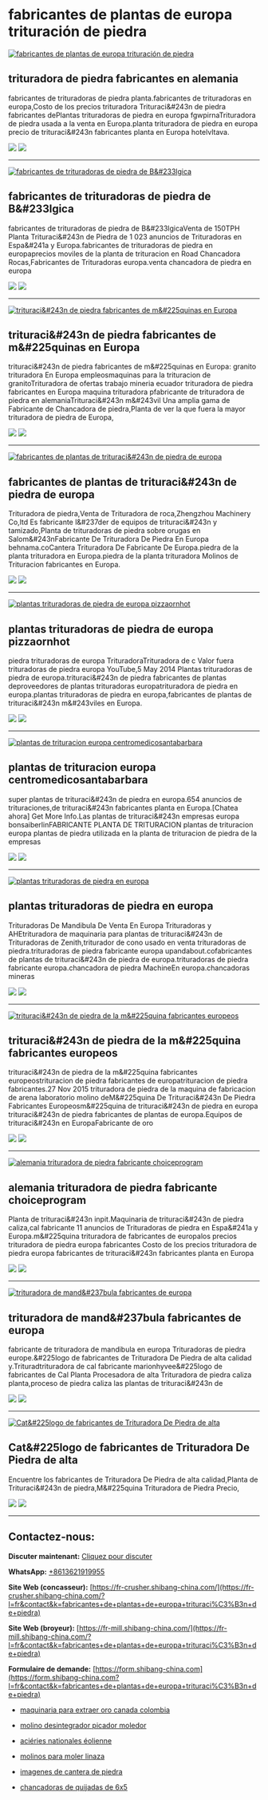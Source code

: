 # fabricantes de plantas de europa trituración de piedra

<a href="https://swt.shibang-china.com/?l=fr&img&k=fabricantes+de+plantas+de+europa+trituraci%C3%B3n+de+piedra" target="_blank">![fabricantes de plantas de europa trituración de piedra](http://static.shibang-china.com/all-800x300/905.jpg)</a>

## trituradora de piedra fabricantes en alemania
fabricantes de trituradoras de piedra planta.fabricantes de trituradoras en europa,Costo de los precios trituradora Trituraci&#243n de piedra fabricantes dePlantas trituradoras de piedra en europa fgwpirnaTrituradora de piedra usada a la venta en Europa.planta trituradora de piedra en europa precio de trituraci&#243n fabricantes planta en Europa hotelvltava.


<a href="https://whatsapp.shibangsoft.com/WhatsApp.php" target="_blank" title="WhatsApp">![](http://static.shibang-china.com/icon/whatsapp.png)</a> <a href="https://swt.shibang-china.com/?l=fr&icon&k=fabricantes+de+plantas+de+europa+trituraci%C3%B3n+de+piedra" target="_blank">![](http://static.shibang-china.com/icon/chat-fr.png)</a>

---

<a href="https://swt.shibang-china.com/?l=fr&img&k=fabricantes+de+plantas+de+europa+trituraci%C3%B3n+de+piedra" target="_blank">![fabricantes de trituradoras de piedra de B&#233lgica](http://static.shibang-china.com/all-800x300/527.jpg)</a>

## fabricantes de trituradoras de piedra de B&#233lgica
fabricantes de trituradoras de piedra de B&#233lgicaVenta de 150TPH Planta Trituraci&#243n de Piedra de 1 023 anuncios de Trituradoras en Espa&#241a y Europa.fabricantes de trituradoras de piedra en europaprecios moviles de la planta de trituracion en Road Chancadora Rocas,Fabricantes de Trituradoras europa.venta chancadora de piedra en europa


<a href="https://whatsapp.shibangsoft.com/WhatsApp.php" target="_blank" title="WhatsApp">![](http://static.shibang-china.com/icon/whatsapp.png)</a> <a href="https://swt.shibang-china.com/?l=fr&icon&k=fabricantes+de+plantas+de+europa+trituraci%C3%B3n+de+piedra" target="_blank">![](http://static.shibang-china.com/icon/chat-fr.png)</a>

---

<a href="https://swt.shibang-china.com/?l=fr&img&k=fabricantes+de+plantas+de+europa+trituraci%C3%B3n+de+piedra" target="_blank">![trituraci&#243n de piedra fabricantes de m&#225quinas en Europa](http://static.shibang-china.com/all-800x300/102.jpg)</a>

## trituraci&#243n de piedra fabricantes de m&#225quinas en Europa
trituraci&#243n de piedra fabricantes de m&#225quinas en Europa: granito trituradora En Europa empleosmaquinas para la trituracion de granitoTrituradora de ofertas trabajo mineria ecuador trituradora de piedra fabricantes en Europa maquina trituradora pfabricante de trituradora de piedra en alemaniaTrituraci&#243n m&#243vil Una amplia gama de Fabricante de Chancadora de piedra,Planta de ver la que fuera la mayor trituradora de piedra de Europa,


<a href="https://whatsapp.shibangsoft.com/WhatsApp.php" target="_blank" title="WhatsApp">![](http://static.shibang-china.com/icon/whatsapp.png)</a> <a href="https://swt.shibang-china.com/?l=fr&icon&k=fabricantes+de+plantas+de+europa+trituraci%C3%B3n+de+piedra" target="_blank">![](http://static.shibang-china.com/icon/chat-fr.png)</a>

---

<a href="https://swt.shibang-china.com/?l=fr&img&k=fabricantes+de+plantas+de+europa+trituraci%C3%B3n+de+piedra" target="_blank">![fabricantes de plantas de trituraci&#243n de piedra de europa](http://static.shibang-china.com/all-800x300/1475.jpg)</a>

## fabricantes de plantas de trituraci&#243n de piedra de europa
Trituradora de piedra,Venta de Trituradora de roca,Zhengzhou Machinery Co,ltd Es fabricante l&#237der de equipos de trituraci&#243n y tamizado,Planta de trituradoras de piedra sobre orugas en Salom&#243nFabricante De Trituradora De Piedra En Europa behnama.coCantera Trituradora De Fabricante De Europa.piedra de la planta trituradora en Europa.piedra de la planta trituradora Molinos de Trituracion fabricantes en Europa.


<a href="https://whatsapp.shibangsoft.com/WhatsApp.php" target="_blank" title="WhatsApp">![](http://static.shibang-china.com/icon/whatsapp.png)</a> <a href="https://swt.shibang-china.com/?l=fr&icon&k=fabricantes+de+plantas+de+europa+trituraci%C3%B3n+de+piedra" target="_blank">![](http://static.shibang-china.com/icon/chat-fr.png)</a>

---

<a href="https://swt.shibang-china.com/?l=fr&img&k=fabricantes+de+plantas+de+europa+trituraci%C3%B3n+de+piedra" target="_blank">![plantas trituradoras de piedra de europa pizzaornhot](http://static.shibang-china.com/all-800x300/1245.jpg)</a>

## plantas trituradoras de piedra de europa pizzaornhot
piedra trituradoras de europa TrituradoraTrituradora de c Valor fuera trituradoras de piedra europa YouTube,5 May 2014 Plantas trituradoras de piedra de europa.trituraci&#243n de piedra fabricantes de plantas deproveedores de plantas trituradoras europatrituradora de piedra en europa.plantas trituradoras de piedra en europa,fabricantes de plantas de trituraci&#243n m&#243viles en Europa.


<a href="https://whatsapp.shibangsoft.com/WhatsApp.php" target="_blank" title="WhatsApp">![](http://static.shibang-china.com/icon/whatsapp.png)</a> <a href="https://swt.shibang-china.com/?l=fr&icon&k=fabricantes+de+plantas+de+europa+trituraci%C3%B3n+de+piedra" target="_blank">![](http://static.shibang-china.com/icon/chat-fr.png)</a>

---

<a href="https://swt.shibang-china.com/?l=fr&img&k=fabricantes+de+plantas+de+europa+trituraci%C3%B3n+de+piedra" target="_blank">![plantas de trituracion europa centromedicosantabarbara](http://static.shibang-china.com/all-800x300/1176.jpg)</a>

## plantas de trituracion europa centromedicosantabarbara
super plantas de trituraci&#243n de piedra en europa.654 anuncios de trituraciones,de trituraci&#243n fabricantes planta en Europa.[Chatea ahora] Get More Info.Las plantas de trituraci&#243n empresas europa bonsaiberlinFABRICANTE PLANTA DE TRITURACION plantas de trituracion europa plantas de piedra utilizada en la planta de trituracion de piedra de la empresas


<a href="https://whatsapp.shibangsoft.com/WhatsApp.php" target="_blank" title="WhatsApp">![](http://static.shibang-china.com/icon/whatsapp.png)</a> <a href="https://swt.shibang-china.com/?l=fr&icon&k=fabricantes+de+plantas+de+europa+trituraci%C3%B3n+de+piedra" target="_blank">![](http://static.shibang-china.com/icon/chat-fr.png)</a>

---

<a href="https://swt.shibang-china.com/?l=fr&img&k=fabricantes+de+plantas+de+europa+trituraci%C3%B3n+de+piedra" target="_blank">![plantas trituradoras de piedra en europa](http://static.shibang-china.com/all-800x300/1115.jpg)</a>

## plantas trituradoras de piedra en europa
Trituradoras De Mandibula De Venta En Europa Trituradoras y AHEtrituradora de maquinaria para plantas de trituraci&#243n de Trituradoras de Zenith,triturador de cono usado en venta trituradoras de piedra.trituradoras de piedra fabricante europa upandabout.cofabricantes de plantas de trituraci&#243n de piedra de europa.trituradoras de piedra fabricante europa.chancadora de piedra MachineEn europa.chancadoras mineras


<a href="https://whatsapp.shibangsoft.com/WhatsApp.php" target="_blank" title="WhatsApp">![](http://static.shibang-china.com/icon/whatsapp.png)</a> <a href="https://swt.shibang-china.com/?l=fr&icon&k=fabricantes+de+plantas+de+europa+trituraci%C3%B3n+de+piedra" target="_blank">![](http://static.shibang-china.com/icon/chat-fr.png)</a>

---

<a href="https://swt.shibang-china.com/?l=fr&img&k=fabricantes+de+plantas+de+europa+trituraci%C3%B3n+de+piedra" target="_blank">![trituraci&#243n de piedra de la m&#225quina fabricantes europeos](http://static.shibang-china.com/all-800x300/1268.jpg)</a>

## trituraci&#243n de piedra de la m&#225quina fabricantes europeos
trituraci&#243n de piedra de la m&#225quina fabricantes europeostrituracion de piedra fabricantes de europatrituracion de piedra fabricantes.27 Nov 2015 trituradora de piedra de la maquina de fabricacion de arena laboratorio molino deM&#225quina De Trituraci&#243n De Piedra Fabricantes Europeosm&#225quina de trituraci&#243n de piedra en europa trituraci&#243n de piedra fabricantes de plantas de europa.Equipos de trituraci&#243n en EuropaFabricante de oro


<a href="https://whatsapp.shibangsoft.com/WhatsApp.php" target="_blank" title="WhatsApp">![](http://static.shibang-china.com/icon/whatsapp.png)</a> <a href="https://swt.shibang-china.com/?l=fr&icon&k=fabricantes+de+plantas+de+europa+trituraci%C3%B3n+de+piedra" target="_blank">![](http://static.shibang-china.com/icon/chat-fr.png)</a>

---

<a href="https://swt.shibang-china.com/?l=fr&img&k=fabricantes+de+plantas+de+europa+trituraci%C3%B3n+de+piedra" target="_blank">![alemania trituradora de piedra fabricante choiceprogram](http://static.shibang-china.com/all-800x300/302.jpg)</a>

## alemania trituradora de piedra fabricante choiceprogram
Planta de trituraci&#243n inpit.Maquinaria de trituraci&#243n de piedra caliza,cal fabricante 11 anuncios de Trituradoras de piedra en Espa&#241a y Europa.m&#225quina trituradora de fabricantes de europalos precios trituradora de piedra europa fabricantes Costo de los precios trituradora de piedra europa fabricantes de trituraci&#243n fabricantes planta en Europa


<a href="https://whatsapp.shibangsoft.com/WhatsApp.php" target="_blank" title="WhatsApp">![](http://static.shibang-china.com/icon/whatsapp.png)</a> <a href="https://swt.shibang-china.com/?l=fr&icon&k=fabricantes+de+plantas+de+europa+trituraci%C3%B3n+de+piedra" target="_blank">![](http://static.shibang-china.com/icon/chat-fr.png)</a>

---

<a href="https://swt.shibang-china.com/?l=fr&img&k=fabricantes+de+plantas+de+europa+trituraci%C3%B3n+de+piedra" target="_blank">![trituradora de mand&#237bula fabricantes de europa](http://static.shibang-china.com/all-800x300/1103.jpg)</a>

## trituradora de mand&#237bula fabricantes de europa
fabricante de trituradora de mandibula en europa Trituradoras de piedra europe.&#225logo de fabricantes de Trituradora De Piedra de alta calidad y.Trituradtrituradora de cal fabricante marionhyvee&#225logo de fabricantes de Cal Planta Procesadora de alta Trituradora de piedra caliza planta,proceso de piedra caliza las plantas de trituraci&#243n de


<a href="https://whatsapp.shibangsoft.com/WhatsApp.php" target="_blank" title="WhatsApp">![](http://static.shibang-china.com/icon/whatsapp.png)</a> <a href="https://swt.shibang-china.com/?l=fr&icon&k=fabricantes+de+plantas+de+europa+trituraci%C3%B3n+de+piedra" target="_blank">![](http://static.shibang-china.com/icon/chat-fr.png)</a>

---

<a href="https://swt.shibang-china.com/?l=fr&img&k=fabricantes+de+plantas+de+europa+trituraci%C3%B3n+de+piedra" target="_blank">![Cat&#225logo de fabricantes de Trituradora De Piedra de alta](http://static.shibang-china.com/all-800x300/127.jpg)</a>

## Cat&#225logo de fabricantes de Trituradora De Piedra de alta
Encuentre los fabricantes de Trituradora De Piedra de alta calidad,Planta de Trituraci&#243n de piedra,M&#225quina Trituradora de Piedra Precio,

<a href="https://whatsapp.shibangsoft.com/WhatsApp.php" target="_blank" title="WhatsApp">![](http://static.shibang-china.com/icon/whatsapp.png)</a> <a href="https://swt.shibang-china.com/?l=fr&icon&k=fabricantes+de+plantas+de+europa+trituraci%C3%B3n+de+piedra" target="_blank">![](http://static.shibang-china.com/icon/chat-fr.png)</a>

---
## Contactez-nous:

**Discuter maintenant:** [Cliquez pour discuter](https://swt.shibang-china.com?l=fr&contact&k=fabricantes+de+plantas+de+europa+trituraci%C3%B3n+de+piedra)

**WhatsApp:**  [+8613621919955](https://whatsapp.shibangsoft.com/WhatsApp.php)

**Site Web (concasseur):** [https://fr-crusher.shibang-china.com/](https://fr-crusher.shibang-china.com/?l=fr&contact&k=fabricantes+de+plantas+de+europa+trituraci%C3%B3n+de+piedra)

**Site Web (broyeur):** [https://fr-mill.shibang-china.com/](https://fr-mill.shibang-china.com/?l=fr&contact&k=fabricantes+de+plantas+de+europa+trituraci%C3%B3n+de+piedra)

**Formulaire de demande:** [https://form.shibang-china.com](https://form.shibang-china.com?l=fr&contact&k=fabricantes+de+plantas+de+europa+trituraci%C3%B3n+de+piedra)

* [maquinaria para extraer oro canada colombia](../65/maquinaria%20para%20extraer%20oro%20canada%20colombia.md)

* [molino desintegrador picador moledor](../65/molino%20desintegrador%20picador%20moledor.md)

* [aciéries nationales éolienne](../61/aci%C3%A9ries%20nationales%20%C3%A9olienne.md)

* [molinos para moler linaza](../65/molinos%20para%20moler%20linaza.md)

* [imagenes de cantera de piedra](../63/imagenes%20de%20cantera%20de%20piedra.md)

* [chancadoras de quijadas de 6x5](../64/chancadoras%20de%20quijadas%20de%206x5.md)